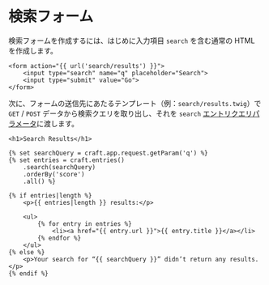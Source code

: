 # 検索フォーム

検索フォームを作成するには、はじめに入力項目 `search` を含む通常の HTML を作成します。

```twig
<form action="{{ url('search/results') }}">
    <input type="search" name="q" placeholder="Search">
    <input type="submit" value="Go">
</form>
```

次に、フォームの送信先にあたるテンプレート（例：`search/results.twig`）で `GET` / `POST` データから検索クエリを取り出し、それを `search` [エントリクエリパラメータ](../element-queries/entry-queries.md#search)に渡します。

```twig
<h1>Search Results</h1>

{% set searchQuery = craft.app.request.getParam('q') %}
{% set entries = craft.entries()
    .search(searchQuery)
    .orderBy('score')
    .all() %}

{% if entries|length %}
    <p>{{ entries|length }} results:</p>

    <ul>
        {% for entry in entries %}
            <li><a href="{{ entry.url }}">{{ entry.title }}</a></li>
        {% endfor %}
    </ul>
{% else %}
    <p>Your search for “{{ searchQuery }}” didn’t return any results.</p>
{% endif %}
```